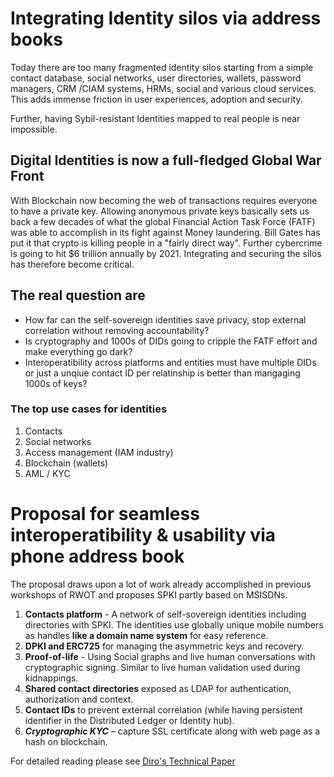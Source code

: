 # Integrating Identity silos via address books

Today there are too many fragmented identity silos starting from a simple contact database, social networks, user directories, wallets, password managers, CRM /CIAM systems, HRMs, social and various cloud services. This adds immense friction in user experiences, adoption and security.

Further, having Sybil-resistant Identities mapped to real people is near impossible.

## Digital Identities is now a full-fledged Global War Front
With Blockchain now becoming the web of transactions requires everyone to have a private key. Allowing anonymous private keys basically sets us back a few decades of what the global Financial Action Task Force (FATF) was able to accomplish in its fight against Money laundering. Bill Gates has put it that crypto is killing people in a "fairly direct way". Further cybercrime is going to hit $6 trillion annually by 2021. Integrating and securing the silos has therefore become critical.

## The real question are
* How far can the self-sovereign identities save privacy, stop external correlation without removing accountability?
* Is cryptography and 1000s of DIDs going to cripple the FATF effort and make everything go dark?
* Interoperatibility across platforms and entities must have multiple DIDs or just a unqiue contact ID per relatinship is better than mangaging 1000s of keys?

### The top use cases for identities 
1.  Contacts
2.  Social networks
3.  Access management (IAM industry)
4.  Blockchain (wallets)
5.  AML / KYC


# Proposal for seamless interoperatibility & usability via phone address book
The proposal draws upon a lot of work already accomplished in previous workshops of RWOT and proposes SPKI partly based on MSISDNs.

1.  **Contacts platform** - A network of self-sovereign identities including directories with SPKI. The identities use  globally unique mobile numbers as handles **like a domain name system** for easy reference.
2.  **DPKI and ERC725** for managing the asymmetric keys and recovery.
3.  **Proof-of-life** - Using Social graphs and live human conversations with cryptographic signing. Similar to live human validation used during kidnappings.
4.  **Shared contact directories** exposed as LDAP for authentication, authorization and context.
5.  **Contact IDs** to prevent external correlation (while having persistent identifier in the Distributed Ledger or Identity hub).
6.  _**Cryptographic KYC**_ – capture SSL certificate along with web page as a hash on blockchain.

For detailed reading please see [Diro's Technical Paper](https://github.com/dirofoundation/whitepaper/blob/master/02%20DIAM%20Whitepaper_v7.pdf)
